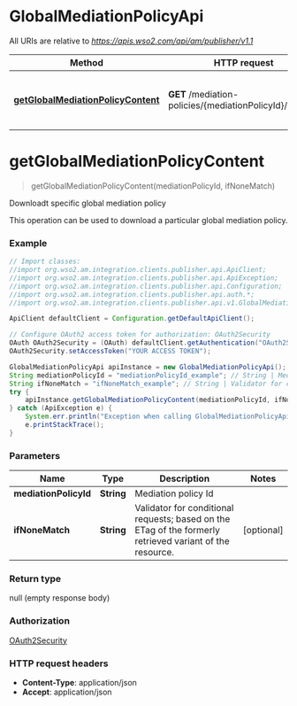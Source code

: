 # GlobalMediationPolicyApi

All URIs are relative to *https://apis.wso2.com/api/am/publisher/v1.1*

Method | HTTP request | Description
------------- | ------------- | -------------
[**getGlobalMediationPolicyContent**](GlobalMediationPolicyApi.md#getGlobalMediationPolicyContent) | **GET** /mediation-policies/{mediationPolicyId}/content | Downloadt specific global mediation policy


<a name="getGlobalMediationPolicyContent"></a>
# **getGlobalMediationPolicyContent**
> getGlobalMediationPolicyContent(mediationPolicyId, ifNoneMatch)

Downloadt specific global mediation policy

This operation can be used to download a particular global mediation policy. 

### Example
```java
// Import classes:
//import org.wso2.am.integration.clients.publisher.api.ApiClient;
//import org.wso2.am.integration.clients.publisher.api.ApiException;
//import org.wso2.am.integration.clients.publisher.api.Configuration;
//import org.wso2.am.integration.clients.publisher.api.auth.*;
//import org.wso2.am.integration.clients.publisher.api.v1.GlobalMediationPolicyApi;

ApiClient defaultClient = Configuration.getDefaultApiClient();

// Configure OAuth2 access token for authorization: OAuth2Security
OAuth OAuth2Security = (OAuth) defaultClient.getAuthentication("OAuth2Security");
OAuth2Security.setAccessToken("YOUR ACCESS TOKEN");

GlobalMediationPolicyApi apiInstance = new GlobalMediationPolicyApi();
String mediationPolicyId = "mediationPolicyId_example"; // String | Mediation policy Id 
String ifNoneMatch = "ifNoneMatch_example"; // String | Validator for conditional requests; based on the ETag of the formerly retrieved variant of the resource. 
try {
    apiInstance.getGlobalMediationPolicyContent(mediationPolicyId, ifNoneMatch);
} catch (ApiException e) {
    System.err.println("Exception when calling GlobalMediationPolicyApi#getGlobalMediationPolicyContent");
    e.printStackTrace();
}
```

### Parameters

Name | Type | Description  | Notes
------------- | ------------- | ------------- | -------------
 **mediationPolicyId** | **String**| Mediation policy Id  |
 **ifNoneMatch** | **String**| Validator for conditional requests; based on the ETag of the formerly retrieved variant of the resource.  | [optional]

### Return type

null (empty response body)

### Authorization

[OAuth2Security](../README.md#OAuth2Security)

### HTTP request headers

 - **Content-Type**: application/json
 - **Accept**: application/json

